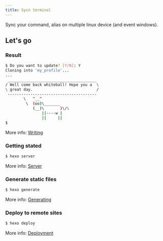 ```yaml
---
title: Sycn terminal
---
```

Sync your command, alias on multiple linux device (and event windows).

## Let's go

### Result

``` bash
$ Do you want to update? [Y/N]: Y
Cloning into 'my_profile'...
...
 _______________________________________
/ Well come back whiteball! Hope you a  \
\ great day.                            /
 ---------------------------------------
        \   ^__^
         \  (oo)\_______
            (__)\       )\/\
                ||----w |
                ||     ||
$ 
```

More info: [Writing](https://hexo.io/docs/writing.html)

### Getting stated

``` bash
$ hexo server
```

More info: [Server](https://hexo.io/docs/server.html)

### Generate static files

``` bash
$ hexo generate
```

More info: [Generating](https://hexo.io/docs/generating.html)

### Deploy to remote sites

``` bash
$ hexo deploy
```

More info: [Deployment](https://hexo.io/docs/one-command-deployment.html)
